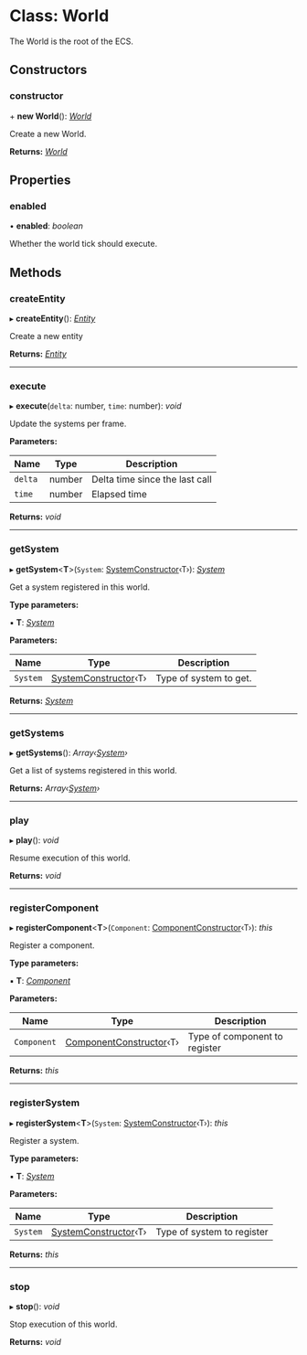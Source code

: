 
# Class: World

The World is the root of the ECS.

## Constructors

###  constructor

\+ **new World**(): *[World](world.md)*

Create a new World.

**Returns:** *[World](world.md)*

## Properties

###  enabled

• **enabled**: *boolean*

Whether the world tick should execute.

## Methods

###  createEntity

▸ **createEntity**(): *[Entity](entity.md)*

Create a new entity

**Returns:** *[Entity](entity.md)*

___

###  execute

▸ **execute**(`delta`: number, `time`: number): *void*

Update the systems per frame.

**Parameters:**

Name | Type | Description |
------ | ------ | ------ |
`delta` | number | Delta time since the last call |
`time` | number | Elapsed time  |

**Returns:** *void*

___

###  getSystem

▸ **getSystem**<**T**>(`System`: [SystemConstructor](../interfaces/systemconstructor.md)‹T›): *[System](system.md)*

Get a system registered in this world.

**Type parameters:**

▪ **T**: *[System](system.md)*

**Parameters:**

Name | Type | Description |
------ | ------ | ------ |
`System` | [SystemConstructor](../interfaces/systemconstructor.md)‹T› | Type of system to get.  |

**Returns:** *[System](system.md)*

___

###  getSystems

▸ **getSystems**(): *Array‹[System](system.md)›*

Get a list of systems registered in this world.

**Returns:** *Array‹[System](system.md)›*

___

###  play

▸ **play**(): *void*

Resume execution of this world.

**Returns:** *void*

___

###  registerComponent

▸ **registerComponent**<**T**>(`Component`: [ComponentConstructor](../interfaces/componentconstructor.md)‹T›): *this*

Register a component.

**Type parameters:**

▪ **T**: *[Component](component.md)*

**Parameters:**

Name | Type | Description |
------ | ------ | ------ |
`Component` | [ComponentConstructor](../interfaces/componentconstructor.md)‹T› | Type of component to register  |

**Returns:** *this*

___

###  registerSystem

▸ **registerSystem**<**T**>(`System`: [SystemConstructor](../interfaces/systemconstructor.md)‹T›): *this*

Register a system.

**Type parameters:**

▪ **T**: *[System](system.md)*

**Parameters:**

Name | Type | Description |
------ | ------ | ------ |
`System` | [SystemConstructor](../interfaces/systemconstructor.md)‹T› | Type of system to register  |

**Returns:** *this*

___

###  stop

▸ **stop**(): *void*

Stop execution of this world.

**Returns:** *void*
